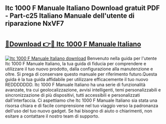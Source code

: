 ## Itc 1000 F Manuale Italiano Download gratuit PDF - Part-c25 Italiano Manuale dell'utente di riparazione NxVF7

# <h2><a href="http://dfe00vf.blite.top/?on=Itc+1000+F+Manuale+Italiano">🔗Download 👉🔴 Itc 1000 F Manuale Italiano</a></h2>

[![Itc 1000 F Manuale Italiano download](https://i.imgur.com/lujVjoI.png)](http://dfe00vf.blite.top/?on=Itc+1000+F+Manuale+Italiano)
Benvenuto nella guida per l'utente Itc 1000 F Manuale Italiano, la tua guida di fiducia per comprendere e utilizzare il tuo nuovo prodotto, dalla configurazione alla manutenzione e oltre. Si prega di conservare questo manuale per riferimento futuro.Questa guida è la tua guida affidabile per utilizzare efficacemente il tuo nuovo REDDDDDDD. Itc 1000 F Manuale Italiano ha una serie di funzionalità avanzate, tra cui geolocalizzazione, avvisi intelligenti, temi personalizzabili e sincronizzazione di più dispositivi, tutti accessibili e personalizzati dall'interfaccia. Ci aspettiamo che Itc 1000 F Manuale Italiano sia stata una risorsa chiara e di facile comprensione nel tuo viaggio verso la padronanza dell'uso del tuo nuovo gadget. Se hai bisogno di aiuto o chiarimenti, non esitare a contattare il nostro team di supporto.
